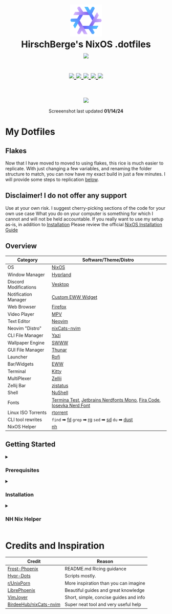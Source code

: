 <h1 align="center">
   <img src="./common/notification_icons/nixos-logo.svg" width="100px" /> 
   <br>
      HirschBerge's NixOS .dotfiles 
   <br>
      <img src="https://raw.githubusercontent.com/catppuccin/catppuccin/main/assets/palette/macchiato.png" width="600px" /> <br>
   <div align="center">

   <div align="center">
      <p></p>
      <div align="center">
         <a href="https://github.com/HirschBerge/Public-dots/stargazers">
            <img src="https://img.shields.io/github/stars/HirschBerge/Public-dots?color=F5BDE6&labelColor=303446&style=for-the-badge&logo=starship&logoColor=F5BDE6">
         </a>
         <a href="https://github.com/HirschBerge/Public-dots/">
            <img src="https://img.shields.io/github/repo-size/HirschBerge/Public-dots?color=C6A0F6&labelColor=303446&style=for-the-badge&logo=github&logoColor=C6A0F6">
         </a>
         <a = href="https://nixos.org">
            <img src="https://img.shields.io/badge/NixOS-unstable-blue.svg?style=for-the-badge&labelColor=303446&logo=NixOS&logoColor=white&color=91D7E3">
         </a>
         <a = href="https://github.com/HirschBerge/Public-dots/issues">
            <img src="https://img.shields.io/github/issues/HirschBerge/Public-dots.svg?style=for-the-badge&labelColor=303446&color=D2F7A6">
         </a>
         <a href="https://github.com/HirschBerge/Public-dots/blob/main/LICENSE">
            <img src="https://img.shields.io/static/v1.svg?style=for-the-badge&label=License&message=MIT&colorA=313244&colorB=F5A97F&logo=unlicense&logoColor=F5A97F&"/>
         </a>
      </div>
      <br>
   </div>
</h1>
<p align="center">
   <img src="https://i.imgur.com/efEWq4M.png" width="800px" /> <br>
</p>
<p align="center">
   Screeenshot last updated <b>01/14/24</b>
</p>


# My Dotfiles

## Flakes

Now that I have moved to moved to using flakes, this rice is much easier to replicate. With just changing a few variables, and renaming the folder structure to match, you can now have my exact build in just a few minutes.
I will provide some steps to replication [below](#getting-started).

## Disclaimer! I do not offer any support

Use at your own risk. I suggest cherry-picking sections of the code for your own use case What you do on your computer is something for which I cannot and will not be held accountable. If you really want to use my setup as-is, in addition to [Installation](#installation)
Please review the official [NixOS Installation Guide](https://nixos.wiki/wiki/NixOS_Installation_Guide)
## Overview

| Category                  | Software/Theme/Distro                                                                                             |
|---------------------------|-------------------------------------------------------------------------------------------------------------------|
| OS                        | [NixOS](https://nixos.org/)                                                                                       |
| Window Manager            | [Hyprland](https://hyprland.org/)                                                                                 |
| Discord Modifications     | [Vesktop](https://github.com/Vencord/Vesktop)                                                                       |
| Notification Manager      | [Custom EWW Widget](https://github.com/elkowar/eww)                                                    |
| Web Browser               | [Firefox](https://www.mozilla.org/en-US/firefox/new/)                                                             |
| Video Player              | [MPV](https://mpv.io/)                                                                                            |
| Text Editor               | [Neovim](https://neovim.io/)                                                                                      |
| Neovim "Distro"           | [nixCats-nvim](https://github.com/BirdeeHub/nixCats-nvim)                                                         |
| CLI File Manager          | [Yazi](https://github.com/sxyazi/yazi)                                                                             |
| Wallpaper Engine          | [SWWW](https://github.com/LGFae/swww)                                                                             |
| GUI File Manager          | [Thunar](https://docs.xfce.org/xfce/thunar/start)                                                                 |
| Launcher                  | [Rofi](https://github.com/davatorium/rofi)                                                                        |
| Bar/Widgets               | [EWW](https://github.com/elkowar/eww)                                                                             |
| Terminal                  | [Kitty](https://sw.kovidgoyal.net/kitty/)                                                                         |
| MultiPlexer               | [Zellij](https://zellij.dev/)                                                                                     |
| Zellij Bar                | [zjstatus](https://github.com/dj95/zjstatus/)                                                                     |
| Shell                     | [NuShell](https://www.nushell.sh/)                                                                                       |
| Fonts                     | [Termina Test](https://www.cufonfonts.com/font/termina-test), [Jetbrains Nerdfonts Mono](https://github.com/ryanoasis/nerd-fonts/releases/download/v3.1.1/JetBrainsMono.zip), [Fira Code](https://github.com/ryanoasis/nerd-fonts/releases/download/v3.1.1/FiraCode.zip), [Iosevka Nerd Font](https://github.com/ryanoasis/nerd-fonts/releases/download/v3.1.1/Iosevka.zip) |
| Linux ISO Torrents        | [rtorrent](https://github.com/rakshasa/rtorrent)                                                                  |
| CLI tool rewrites         | `find` ➡ [fd](https://github.com/sharkdp/fd)  `grep` ➡ [rg](https://github.com/BurntSushi/ripgrep) `sed` ➡ [sd](https://github.com/chmln/sd) `du` ➡ [dust](https://github.com/bootandy/dust)|
| NixOS Helper              | [nh](https://github.com/viperML/nh)                                                                               |

## Getting Started
</details>
<details>
   <summary>
      <h3>
         Prerequisites
      </h3>
   </summary>
 
- Generic NixOS installation. Whether this is minimal or not, does not matter.
- `git` installed
- General skill with troubleshooting.
- Recommendation to fork the repo and substitute your repo's URL below
</details>
<details>
   <summary>
      <h3>
         Installation
      </h3>
   </summary>


I have not had the opportunity to test installation too much, as I really just want to share
Note: Termina Test from above does seem to think that is has a copy right, but doesn't provide a real license anywhere I could find. Out of respect, I don't want to host it for imperatively install, so please go to the link in the table to install.
Clone this repository and run the following.

```bash
git clone https://github.com/HirschBerge/Public-dots.git ~/.dotfiles
cd .dotfiles
git switch flakes # If not already on the flakes branch.
```
Use your favorite text editor to edit the [flake](./flake.nix) in any places that `TODO` is located to change your hostname and username. Please note that I have the flake set up for both a laptop, `shirohebi` and a desktop `yoitsu`. 
If you only have one or the other, you can simply remove the other directories as they won't be referenced at all.
We will be assuming that you are using `yoitsu` in the installation example.
If you have specific dot files that you want to deploy, you can copy them to `~/.dotfiles/yoitsu/<path>` and change/add the home.file source in [deploy_dots.nix](./nixos/common/configs/deploy_dots.nix)

```bash
# Copy your hardware-configuration.nix to ~/.dotfiles/nixos/yoitsu/
cp /etc/nixos/hardware-configuration.nix ~/.dotfiles/nixos/yoitsu/
sudo nixos-rebuild switch --flake ~/.dotfiles#yoitsu
# You could probably reboot here.
# Home Manager config.
home-manager --flake ~/.dotfiles#$USER@yoitsu switch -b backup
# Optionally, you can then update the flake with
nix flake update #and repeat the above two. I would definitely reboot before that though and sign back in.
```
If you run into issues doing this, please make an issue and I will try and get it working or update instructions.
</details>
<details>
   <summary>
      <h3>
         NH Nix Helper
      </h3>
   </summary>
These are my workflows with `nh` to rebuild/update Home-Manager and NixOS

### Full rebuild

```bash
nh os switch
rm ~/.mozilla/firefox/<profile>/search.json.mozlz4
nh home switch
```
### Home Manager only
```bash
# These files tend to rewrite themselves from being links, so i remove them.
rm ~/.mozilla/firefox/<profile>/search.json.mozlz4 -f
nh home switch
# Alternatively
nhhome
```
### System Upgrade
```bash
nh os boot --update
# These files tend to rewrite themselves from being links, so i remove them.
rm ~/.mozilla/firefox/<profile>/search.json.mozlz4
nh home switch
# Alternatively
nhupdate
```
</details>

# Credits and Inspiration

| Credit                                                              |  Reason                               |
|---------------------------------------------------------------------|---------------------------------------|
| [Frost-Phoenix](https://github.com/Frost-Phoenix/nixos-config)      | README.md Ricing guidance             |
| [Hypr-Dots](https://github.com/prasanthrangan/hyprdots)             | Scripts mostly.                       |
| [r/UnixPorn](https://www.reddit.com/r/unixporn/)                    | More inspiration than you can imagine |
| [LibrePhoenix](https://github.com/librephoenix)                     | Beautiful guides and great knowledge  |
| [VimJoyer](https://www.youtube.com/@vimjoyer)                       | Short, simple, concise guides and info|
| [BirdeeHub/nixCats-nvim](https://github.com/BirdeeHub/nixCats-nvim) | Super neat tool and very useful help  |
